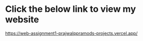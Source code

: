 # Click the below link to view my website 
https://web-assignment1-prajwalppramods-projects.vercel.app/
